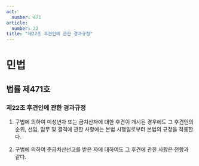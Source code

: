 ```yaml
---
act:
  number: 471
article:
  number: 22
title: "제22조 후견인에 관한 경과규정"
---
```

# 민법

## 법률 제471호

### 제22조 후견인에 관한 경과규정

1. 구법에 의하여 미성년자 또는 금치산자에 대한 후견이 개시된 경우에도 그 후견인의 순위, 선임, 임무 및 결격에 관한 사항에는 본법 시행일로부터 본법의 규정을 적용한다.

2. 구법에 의하여 준금치산선고를 받은 자에 대하여도 그 후견에 관한 사항은 전항과 같다.
